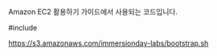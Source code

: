 Amazon EC2 활용하기 가이드에서 사용되는 코드입니다.


#include 

https://s3.amazonaws.com/immersionday-labs/bootstrap.sh 

